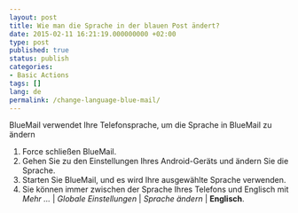 ```yaml
---
layout: post
title: Wie man die Sprache in der blauen Post ändert?
date: 2015-02-11 16:21:19.000000000 +02:00
type: post
published: true
status: publish
categories:
- Basic Actions
tags: []
lang: de
permalink: /change-language-blue-mail/
---
```


BlueMail verwendet Ihre Telefonsprache, um die Sprache in BlueMail zu ändern

1. Force schließen BlueMail.
2. Gehen Sie zu den Einstellungen Ihres Android-Geräts und ändern Sie die Sprache.
3. Starten Sie BlueMail, und es wird Ihre ausgewählte Sprache verwenden.
4. Sie können immer zwischen der Sprache Ihres Telefons und Englisch mit *Mehr ...* \| *Globale Einstellungen* \| *Sprache ändern* \| **Englisch**.

